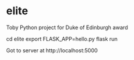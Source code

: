 elite
=====

Toby Python project for Duke of Edinburgh award

cd elite
export FLASK_APP=hello.py
flask run

Got to server at http://localhost:5000
